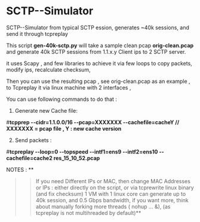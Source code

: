 # SCTP--Simulator
SCTP--Simulator from typical SCTP ession, generates ~40k sessions, and send it through tcpreplay

This script **gen-40k-sctp.py**   will take a sample clean pcap  **orig-clean.pcap** and  generate 40k SCTP sessions from 1.1.x.y  Client ips  to 2 SCTP server.

it uses Scapy , and few libraries to achieve it via few loops to copy packets, modify ips, recalculate checksum, 

Then you can use the resulting pcap , see  orig-clean.pcap as an example , to Tcpreplay it via linux machine with 2 interfaces ,

You can use following commands to do that : 

1) Generate new Cache file:

#**tcpprep --cidr=1.1.0.0/16 --pcap=XXXXXXX --cachefile=cacheY // XXXXXXX = pcap file , Y : new cache version**

2) Send packets :

#**tcpreplay --loop=0 --topspeed --intf1=ens9 --intf2=ens10 --cachefile=cache2 res_15_10_52.pcap**

NOTES :
**
>> If you need Different IPs or MAC, then change MAC Addresses or IPs : either directly on the script, or via  tcprewrite linux binary (and fix checksum)
>> 1 VM with 1 linux core can generate up to 40k session, and 0.5 Gbps bandwidth, if you want more, think about manually forking more threads ( nohup ... &), 
   (as tcpreplay is not multihreaded by default)**
